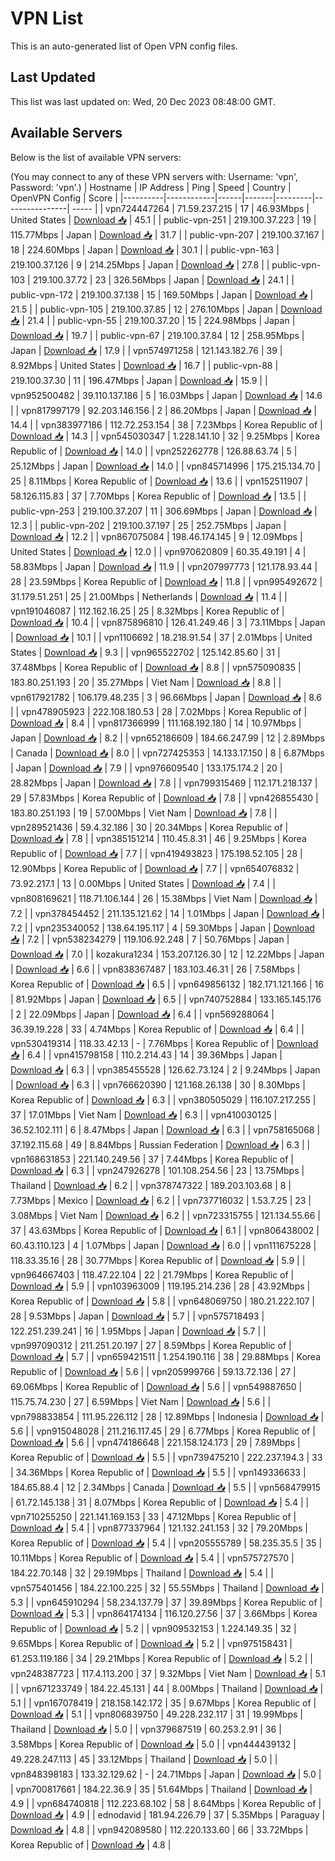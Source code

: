 # VPN List

This is an auto-generated list of Open VPN config files.

## Last Updated

This list was last updated on: Wed, 20 Dec 2023 08:48:00 GMT.

## Available Servers

Below is the list of available VPN servers:

(You may connect to any of these VPN servers with: Username: 'vpn', Password: 'vpn'.)
| Hostname | IP Address | Ping | Speed | Country | OpenVPN Config | Score |
|----------|------------|------|-------|---------|----------------| ----- |
| vpn724447264 | 71.59.237.215 | 17 | 46.93Mbps | United States | [Download 📥](./configs/server_0_US.ovpn) | 45.1 |
| public-vpn-251 | 219.100.37.223 | 19 | 115.77Mbps | Japan | [Download 📥](./configs/server_1_JP.ovpn) | 31.7 |
| public-vpn-207 | 219.100.37.167 | 18 | 224.60Mbps | Japan | [Download 📥](./configs/server_2_JP.ovpn) | 30.1 |
| public-vpn-163 | 219.100.37.126 | 9 | 214.25Mbps | Japan | [Download 📥](./configs/server_3_JP.ovpn) | 27.8 |
| public-vpn-103 | 219.100.37.72 | 23 | 326.56Mbps | Japan | [Download 📥](./configs/server_4_JP.ovpn) | 24.1 |
| public-vpn-172 | 219.100.37.138 | 15 | 169.50Mbps | Japan | [Download 📥](./configs/server_5_JP.ovpn) | 21.5 |
| public-vpn-105 | 219.100.37.85 | 12 | 276.10Mbps | Japan | [Download 📥](./configs/server_6_JP.ovpn) | 21.4 |
| public-vpn-55 | 219.100.37.20 | 15 | 224.98Mbps | Japan | [Download 📥](./configs/server_7_JP.ovpn) | 19.7 |
| public-vpn-67 | 219.100.37.84 | 12 | 258.95Mbps | Japan | [Download 📥](./configs/server_8_JP.ovpn) | 17.9 |
| vpn574971258 | 121.143.182.76 | 39 | 8.92Mbps | United States | [Download 📥](./configs/server_9_US.ovpn) | 16.7 |
| public-vpn-88 | 219.100.37.30 | 11 | 196.47Mbps | Japan | [Download 📥](./configs/server_10_JP.ovpn) | 15.9 |
| vpn952500482 | 39.110.137.186 | 5 | 16.03Mbps | Japan | [Download 📥](./configs/server_11_JP.ovpn) | 14.6 |
| vpn817997179 | 92.203.146.156 | 2 | 86.20Mbps | Japan | [Download 📥](./configs/server_12_JP.ovpn) | 14.4 |
| vpn383977186 | 112.72.253.154 | 38 | 7.23Mbps | Korea Republic of | [Download 📥](./configs/server_13_KR.ovpn) | 14.3 |
| vpn545030347 | 1.228.141.10 | 32 | 9.25Mbps | Korea Republic of | [Download 📥](./configs/server_14_KR.ovpn) | 14.0 |
| vpn252262778 | 126.88.63.74 | 5 | 25.12Mbps | Japan | [Download 📥](./configs/server_15_JP.ovpn) | 14.0 |
| vpn845714996 | 175.215.134.70 | 25 | 8.11Mbps | Korea Republic of | [Download 📥](./configs/server_16_KR.ovpn) | 13.6 |
| vpn152511907 | 58.126.115.83 | 37 | 7.70Mbps | Korea Republic of | [Download 📥](./configs/server_17_KR.ovpn) | 13.5 |
| public-vpn-253 | 219.100.37.207 | 11 | 306.69Mbps | Japan | [Download 📥](./configs/server_18_JP.ovpn) | 12.3 |
| public-vpn-202 | 219.100.37.197 | 25 | 252.75Mbps | Japan | [Download 📥](./configs/server_19_JP.ovpn) | 12.2 |
| vpn867075084 | 198.46.174.145 | 9 | 12.09Mbps | United States | [Download 📥](./configs/server_20_US.ovpn) | 12.0 |
| vpn970620809 | 60.35.49.191 | 4 | 58.83Mbps | Japan | [Download 📥](./configs/server_21_JP.ovpn) | 11.9 |
| vpn207997773 | 121.178.93.44 | 28 | 23.59Mbps | Korea Republic of | [Download 📥](./configs/server_22_KR.ovpn) | 11.8 |
| vpn995492672 | 31.179.51.251 | 25 | 21.00Mbps | Netherlands | [Download 📥](./configs/server_23_NL.ovpn) | 11.4 |
| vpn191046087 | 112.162.16.25 | 25 | 8.32Mbps | Korea Republic of | [Download 📥](./configs/server_24_KR.ovpn) | 10.4 |
| vpn875896810 | 126.41.249.46 | 3 | 73.11Mbps | Japan | [Download 📥](./configs/server_25_JP.ovpn) | 10.1 |
| vpn1106692 | 18.218.91.54 | 37 | 2.01Mbps | United States | [Download 📥](./configs/server_26_US.ovpn) | 9.3 |
| vpn965522702 | 125.142.85.60 | 31 | 37.48Mbps | Korea Republic of | [Download 📥](./configs/server_27_KR.ovpn) | 8.8 |
| vpn575090835 | 183.80.251.193 | 20 | 35.27Mbps | Viet Nam | [Download 📥](./configs/server_28_VN.ovpn) | 8.8 |
| vpn617921782 | 106.179.48.235 | 3 | 96.66Mbps | Japan | [Download 📥](./configs/server_29_JP.ovpn) | 8.6 |
| vpn478905923 | 222.108.180.53 | 28 | 7.02Mbps | Korea Republic of | [Download 📥](./configs/server_30_KR.ovpn) | 8.4 |
| vpn817366999 | 111.168.192.180 | 14 | 10.97Mbps | Japan | [Download 📥](./configs/server_31_JP.ovpn) | 8.2 |
| vpn652186609 | 184.66.247.99 | 12 | 2.89Mbps | Canada | [Download 📥](./configs/server_32_CA.ovpn) | 8.0 |
| vpn727425353 | 14.133.17.150 | 8 | 6.87Mbps | Japan | [Download 📥](./configs/server_33_JP.ovpn) | 7.9 |
| vpn976609540 | 133.175.174.2 | 20 | 28.82Mbps | Japan | [Download 📥](./configs/server_34_JP.ovpn) | 7.8 |
| vpn799315469 | 112.171.218.137 | 29 | 57.83Mbps | Korea Republic of | [Download 📥](./configs/server_35_KR.ovpn) | 7.8 |
| vpn426855430 | 183.80.251.193 | 19 | 57.00Mbps | Viet Nam | [Download 📥](./configs/server_36_VN.ovpn) | 7.8 |
| vpn289521436 | 59.4.32.186 | 30 | 20.34Mbps | Korea Republic of | [Download 📥](./configs/server_37_KR.ovpn) | 7.8 |
| vpn385151214 | 110.45.8.31 | 46 | 9.25Mbps | Korea Republic of | [Download 📥](./configs/server_38_KR.ovpn) | 7.7 |
| vpn419493823 | 175.198.52.105 | 28 | 12.90Mbps | Korea Republic of | [Download 📥](./configs/server_39_KR.ovpn) | 7.7 |
| vpn654076832 | 73.92.217.1 | 13 | 0.00Mbps | United States | [Download 📥](./configs/server_40_US.ovpn) | 7.4 |
| vpn808169621 | 118.71.106.144 | 26 | 15.38Mbps | Viet Nam | [Download 📥](./configs/server_41_VN.ovpn) | 7.2 |
| vpn378454452 | 211.135.121.62 | 14 | 1.01Mbps | Japan | [Download 📥](./configs/server_42_JP.ovpn) | 7.2 |
| vpn235340052 | 138.64.195.117 | 4 | 59.30Mbps | Japan | [Download 📥](./configs/server_43_JP.ovpn) | 7.2 |
| vpn538234279 | 119.106.92.248 | 7 | 50.76Mbps | Japan | [Download 📥](./configs/server_44_JP.ovpn) | 7.0 |
| kozakura1234 | 153.207.126.30 | 12 | 12.22Mbps | Japan | [Download 📥](./configs/server_45_JP.ovpn) | 6.6 |
| vpn838367487 | 183.103.46.31 | 26 | 7.58Mbps | Korea Republic of | [Download 📥](./configs/server_46_KR.ovpn) | 6.5 |
| vpn649856132 | 182.171.121.166 | 16 | 81.92Mbps | Japan | [Download 📥](./configs/server_47_JP.ovpn) | 6.5 |
| vpn740752884 | 133.165.145.176 | 2 | 22.09Mbps | Japan | [Download 📥](./configs/server_48_JP.ovpn) | 6.4 |
| vpn569288064 | 36.39.19.228 | 33 | 4.74Mbps | Korea Republic of | [Download 📥](./configs/server_49_KR.ovpn) | 6.4 |
| vpn530419314 | 118.33.42.13 | - | 7.76Mbps | Korea Republic of | [Download 📥](./configs/server_50_KR.ovpn) | 6.4 |
| vpn415798158 | 110.2.214.43 | 14 | 39.36Mbps | Japan | [Download 📥](./configs/server_51_JP.ovpn) | 6.3 |
| vpn385455528 | 126.62.73.124 | 2 | 9.24Mbps | Japan | [Download 📥](./configs/server_52_JP.ovpn) | 6.3 |
| vpn766620390 | 121.168.26.138 | 30 | 8.30Mbps | Korea Republic of | [Download 📥](./configs/server_53_KR.ovpn) | 6.3 |
| vpn380505029 | 116.107.217.255 | 37 | 17.01Mbps | Viet Nam | [Download 📥](./configs/server_54_VN.ovpn) | 6.3 |
| vpn410030125 | 36.52.102.111 | 6 | 8.47Mbps | Japan | [Download 📥](./configs/server_55_JP.ovpn) | 6.3 |
| vpn758165068 | 37.192.115.68 | 49 | 8.84Mbps | Russian Federation | [Download 📥](./configs/server_56_RU.ovpn) | 6.3 |
| vpn168631853 | 221.140.249.56 | 37 | 7.44Mbps | Korea Republic of | [Download 📥](./configs/server_57_KR.ovpn) | 6.3 |
| vpn247926278 | 101.108.254.56 | 23 | 13.75Mbps | Thailand | [Download 📥](./configs/server_58_TH.ovpn) | 6.2 |
| vpn378747322 | 189.203.103.68 | 8 | 7.73Mbps | Mexico | [Download 📥](./configs/server_59_MX.ovpn) | 6.2 |
| vpn737716032 | 1.53.7.25 | 23 | 3.08Mbps | Viet Nam | [Download 📥](./configs/server_60_VN.ovpn) | 6.2 |
| vpn723315755 | 121.134.55.66 | 37 | 43.63Mbps | Korea Republic of | [Download 📥](./configs/server_61_KR.ovpn) | 6.1 |
| vpn806438002 | 60.43.110.123 | 4 | 1.07Mbps | Japan | [Download 📥](./configs/server_62_JP.ovpn) | 6.0 |
| vpn111675228 | 118.33.35.16 | 28 | 30.77Mbps | Korea Republic of | [Download 📥](./configs/server_63_KR.ovpn) | 5.9 |
| vpn964667403 | 118.47.22.104 | 22 | 21.79Mbps | Korea Republic of | [Download 📥](./configs/server_64_KR.ovpn) | 5.9 |
| vpn103963009 | 119.195.214.236 | 28 | 43.92Mbps | Korea Republic of | [Download 📥](./configs/server_65_KR.ovpn) | 5.8 |
| vpn648069750 | 180.21.222.107 | 28 | 9.53Mbps | Japan | [Download 📥](./configs/server_66_JP.ovpn) | 5.7 |
| vpn575718493 | 122.251.239.241 | 16 | 1.95Mbps | Japan | [Download 📥](./configs/server_67_JP.ovpn) | 5.7 |
| vpn997090312 | 211.251.20.197 | 27 | 8.59Mbps | Korea Republic of | [Download 📥](./configs/server_68_KR.ovpn) | 5.7 |
| vpn659421511 | 1.254.190.116 | 38 | 29.88Mbps | Korea Republic of | [Download 📥](./configs/server_69_KR.ovpn) | 5.6 |
| vpn205999766 | 59.13.72.136 | 27 | 69.06Mbps | Korea Republic of | [Download 📥](./configs/server_70_KR.ovpn) | 5.6 |
| vpn549887650 | 115.75.74.230 | 27 | 6.59Mbps | Viet Nam | [Download 📥](./configs/server_71_VN.ovpn) | 5.6 |
| vpn798833854 | 111.95.226.112 | 28 | 12.89Mbps | Indonesia | [Download 📥](./configs/server_72_ID.ovpn) | 5.6 |
| vpn915048028 | 211.216.117.45 | 29 | 6.77Mbps | Korea Republic of | [Download 📥](./configs/server_73_KR.ovpn) | 5.6 |
| vpn474186648 | 221.158.124.173 | 29 | 7.89Mbps | Korea Republic of | [Download 📥](./configs/server_74_KR.ovpn) | 5.5 |
| vpn739475210 | 222.237.194.3 | 33 | 34.36Mbps | Korea Republic of | [Download 📥](./configs/server_75_KR.ovpn) | 5.5 |
| vpn149336633 | 184.65.88.4 | 12 | 2.34Mbps | Canada | [Download 📥](./configs/server_76_CA.ovpn) | 5.5 |
| vpn568479915 | 61.72.145.138 | 31 | 8.07Mbps | Korea Republic of | [Download 📥](./configs/server_77_KR.ovpn) | 5.4 |
| vpn710255250 | 221.141.169.153 | 33 | 47.12Mbps | Korea Republic of | [Download 📥](./configs/server_78_KR.ovpn) | 5.4 |
| vpn877337964 | 121.132.241.153 | 32 | 79.20Mbps | Korea Republic of | [Download 📥](./configs/server_79_KR.ovpn) | 5.4 |
| vpn205555789 | 58.235.35.5 | 35 | 10.11Mbps | Korea Republic of | [Download 📥](./configs/server_80_KR.ovpn) | 5.4 |
| vpn575727570 | 184.22.70.148 | 32 | 29.19Mbps | Thailand | [Download 📥](./configs/server_81_TH.ovpn) | 5.4 |
| vpn575401456 | 184.22.100.225 | 32 | 55.55Mbps | Thailand | [Download 📥](./configs/server_82_TH.ovpn) | 5.3 |
| vpn645910294 | 58.234.137.79 | 37 | 39.89Mbps | Korea Republic of | [Download 📥](./configs/server_83_KR.ovpn) | 5.3 |
| vpn864174134 | 116.120.27.56 | 37 | 3.66Mbps | Korea Republic of | [Download 📥](./configs/server_84_KR.ovpn) | 5.2 |
| vpn909532153 | 1.224.149.35 | 32 | 9.65Mbps | Korea Republic of | [Download 📥](./configs/server_85_KR.ovpn) | 5.2 |
| vpn975158431 | 61.253.119.186 | 34 | 29.21Mbps | Korea Republic of | [Download 📥](./configs/server_86_KR.ovpn) | 5.2 |
| vpn248387723 | 117.4.113.200 | 37 | 9.32Mbps | Viet Nam | [Download 📥](./configs/server_87_VN.ovpn) | 5.1 |
| vpn671233749 | 184.22.45.131 | 44 | 8.00Mbps | Thailand | [Download 📥](./configs/server_88_TH.ovpn) | 5.1 |
| vpn167078419 | 218.158.142.172 | 35 | 9.67Mbps | Korea Republic of | [Download 📥](./configs/server_89_KR.ovpn) | 5.1 |
| vpn806839750 | 49.228.232.117 | 31 | 19.99Mbps | Thailand | [Download 📥](./configs/server_90_TH.ovpn) | 5.0 |
| vpn379687519 | 60.253.2.91 | 36 | 3.58Mbps | Korea Republic of | [Download 📥](./configs/server_91_KR.ovpn) | 5.0 |
| vpn444439132 | 49.228.247.113 | 45 | 33.12Mbps | Thailand | [Download 📥](./configs/server_92_TH.ovpn) | 5.0 |
| vpn848398183 | 133.32.129.62 | - | 24.71Mbps | Japan | [Download 📥](./configs/server_93_JP.ovpn) | 5.0 |
| vpn700817661 | 184.22.36.9 | 35 | 51.64Mbps | Thailand | [Download 📥](./configs/server_94_TH.ovpn) | 4.9 |
| vpn684740818 | 112.223.68.102 | 58 | 8.64Mbps | Korea Republic of | [Download 📥](./configs/server_95_KR.ovpn) | 4.9 |
| ednodavid | 181.94.226.79 | 37 | 5.35Mbps | Paraguay | [Download 📥](./configs/server_96_PY.ovpn) | 4.8 |
| vpn942089580 | 112.220.133.60 | 66 | 33.72Mbps | Korea Republic of | [Download 📥](./configs/server_97_KR.ovpn) | 4.8 |

